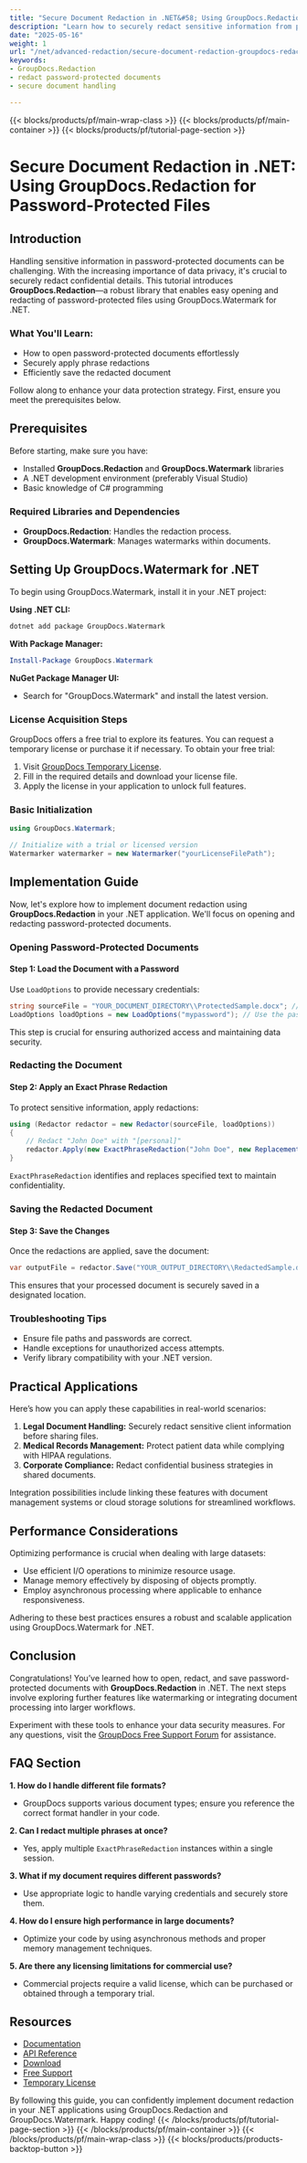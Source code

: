 ```yaml
---
title: "Secure Document Redaction in .NET&#58; Using GroupDocs.Redaction for Password-Protected Files"
description: "Learn how to securely redact sensitive information from password-protected documents using GroupDocs.Redaction and GroupDocs.Watermark with this comprehensive guide for .NET developers."
date: "2025-05-16"
weight: 1
url: "/net/advanced-redaction/secure-document-redaction-groupdocs-redaction-dotnet/"
keywords:
- GroupDocs.Redaction
- redact password-protected documents
- secure document handling

---
```


{{< blocks/products/pf/main-wrap-class >}}
{{< blocks/products/pf/main-container >}}
{{< blocks/products/pf/tutorial-page-section >}}
# Secure Document Redaction in .NET: Using GroupDocs.Redaction for Password-Protected Files

## Introduction

Handling sensitive information in password-protected documents can be challenging. With the increasing importance of data privacy, it's crucial to securely redact confidential details. This tutorial introduces **GroupDocs.Redaction**—a robust library that enables easy opening and redacting of password-protected files using GroupDocs.Watermark for .NET.

### What You'll Learn:
- How to open password-protected documents effortlessly
- Securely apply phrase redactions
- Efficiently save the redacted document

Follow along to enhance your data protection strategy. First, ensure you meet the prerequisites below.

## Prerequisites

Before starting, make sure you have:

- Installed **GroupDocs.Redaction** and **GroupDocs.Watermark** libraries
- A .NET development environment (preferably Visual Studio)
- Basic knowledge of C# programming

### Required Libraries and Dependencies
- **GroupDocs.Redaction**: Handles the redaction process.
- **GroupDocs.Watermark**: Manages watermarks within documents.

## Setting Up GroupDocs.Watermark for .NET

To begin using GroupDocs.Watermark, install it in your .NET project:

**Using .NET CLI:**
```bash
dotnet add package GroupDocs.Watermark
```

**With Package Manager:**
```powershell
Install-Package GroupDocs.Watermark
```

**NuGet Package Manager UI:**
- Search for "GroupDocs.Watermark" and install the latest version.

### License Acquisition Steps

GroupDocs offers a free trial to explore its features. You can request a temporary license or purchase it if necessary. To obtain your free trial:
1. Visit [GroupDocs Temporary License](https://purchase.groupdocs.com/temporary-license/).
2. Fill in the required details and download your license file.
3. Apply the license in your application to unlock full features.

### Basic Initialization

```csharp
using GroupDocs.Watermark;

// Initialize with a trial or licensed version
Watermarker watermarker = new Watermarker("yourLicenseFilePath");
```

## Implementation Guide

Now, let's explore how to implement document redaction using **GroupDocs.Redaction** in your .NET application. We'll focus on opening and redacting password-protected documents.

### Opening Password-Protected Documents

#### Step 1: Load the Document with a Password
Use `LoadOptions` to provide necessary credentials:

```csharp
string sourceFile = "YOUR_DOCUMENT_DIRECTORY\\ProtectedSample.docx"; // Replace with your document path
LoadOptions loadOptions = new LoadOptions("mypassword"); // Use the password to open the document
```

This step is crucial for ensuring authorized access and maintaining data security.

### Redacting the Document

#### Step 2: Apply an Exact Phrase Redaction
To protect sensitive information, apply redactions:

```csharp
using (Redactor redactor = new Redactor(sourceFile, loadOptions))
{
    // Redact "John Doe" with "[personal]"
    redactor.Apply(new ExactPhraseRedaction("John Doe", new ReplacementOptions("[personal]")));
}
```

`ExactPhraseRedaction` identifies and replaces specified text to maintain confidentiality.

### Saving the Redacted Document

#### Step 3: Save the Changes
Once the redactions are applied, save the document:

```csharp
var outputFile = redactor.Save("YOUR_OUTPUT_DIRECTORY\\RedactedSample.docx"); // Specify output path
```

This ensures that your processed document is securely saved in a designated location.

### Troubleshooting Tips
- Ensure file paths and passwords are correct.
- Handle exceptions for unauthorized access attempts.
- Verify library compatibility with your .NET version.

## Practical Applications

Here’s how you can apply these capabilities in real-world scenarios:

1. **Legal Document Handling:** Securely redact sensitive client information before sharing files.
2. **Medical Records Management:** Protect patient data while complying with HIPAA regulations.
3. **Corporate Compliance:** Redact confidential business strategies in shared documents.

Integration possibilities include linking these features with document management systems or cloud storage solutions for streamlined workflows.

## Performance Considerations

Optimizing performance is crucial when dealing with large datasets:

- Use efficient I/O operations to minimize resource usage.
- Manage memory effectively by disposing of objects promptly.
- Employ asynchronous processing where applicable to enhance responsiveness.

Adhering to these best practices ensures a robust and scalable application using GroupDocs.Watermark for .NET.

## Conclusion

Congratulations! You’ve learned how to open, redact, and save password-protected documents with **GroupDocs.Redaction** in .NET. The next steps involve exploring further features like watermarking or integrating document processing into larger workflows.

Experiment with these tools to enhance your data security measures. For any questions, visit the [GroupDocs Free Support Forum](https://forum.groupdocs.com/c/redaction/10) for assistance.

## FAQ Section

**1. How do I handle different file formats?**
   - GroupDocs supports various document types; ensure you reference the correct format handler in your code.
   
**2. Can I redact multiple phrases at once?**
   - Yes, apply multiple `ExactPhraseRedaction` instances within a single session.

**3. What if my document requires different passwords?**
   - Use appropriate logic to handle varying credentials and securely store them.

**4. How do I ensure high performance in large documents?**
   - Optimize your code by using asynchronous methods and proper memory management techniques.

**5. Are there any licensing limitations for commercial use?**
   - Commercial projects require a valid license, which can be purchased or obtained through a temporary trial.

## Resources
- [Documentation](https://docs.groupdocs.com/redaction/net/)
- [API Reference](https://reference.groupdocs.com/watermark/net)
- [Download](https://releases.groupdocs.com/redaction/net/)
- [Free Support](https://forum.groupdocs.com/c/redaction/10)
- [Temporary License](https://purchase.groupdocs.com/temporary-license/)

By following this guide, you can confidently implement document redaction in your .NET applications using GroupDocs.Redaction and GroupDocs.Watermark. Happy coding!
{{< /blocks/products/pf/tutorial-page-section >}}
{{< /blocks/products/pf/main-container >}}
{{< /blocks/products/pf/main-wrap-class >}}
{{< blocks/products/products-backtop-button >}}